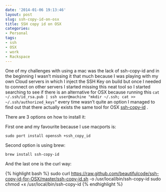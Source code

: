 ```yaml
---
date: '2014-01-06 19:13:46'
layout: post
slug: ssh-copy-id-on-osx
title: SSH copy id on OSX
categories:
- Personal
tags:
- ssh
- OSX
- work
- Rackspace
---
```


One of my challenges with using a mac was the lack of ssh-copy-id and in the beginning I wasn’t missing it that much because I was playing with my own Cloud servers in which I inject the SSH Key on build but once I needed to connect on other servers I started missing this neat tool so I started searching to see if there is an alternative for OSX because running this `cat ~/.ssh/id_rsa.pub | ssh user@machine "mkdir ~/.ssh; cat >> ~/.ssh/authorized_keys”` every time wasn’t quite an option I managed to find out that there actually exists the same tool for OSX [ssh-copy-id](https://github.com/beautifulcode/ssh-copy-id-for-OSX) .

There are 3 options on how to install it:

First one and my favourite because I use macports is:

`sudo port install openssh +ssh_copy_id`

Second option is using brew:

`brew install ssh-copy-id`

 And the last one is the curl way:

{% highlight bash %}
sudo curl https://raw.github.com/beautifulcode/ssh-copy-id-for-OSX/master/ssh-copy-id.sh -o /usr/local/bin/ssh-copy-id 
sudo chmod +x /usr/local/bin/ssh-copy-id
{% endhighlight %}
